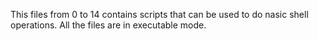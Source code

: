This files from 0 to 14 contains scripts that can be used to do nasic shell operations. All the files are in executable mode.
